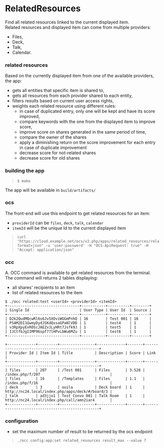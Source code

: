 <!--
  - SPDX-FileCopyrightText: 2022 Nextcloud GmbH and Nextcloud contributors
  - SPDX-License-Identifier: AGPL-3.0-or-later
-->
# RelatedResources

Find all related resources linked to the current displayed item.  
Related resources and displayed item can come from multiple providers:

- Files,
- Deck,
- Talk,
- Calendar.

### related resources

Based on the currently displayed item from one of the available providers, the app:

- gets all entities that specific item is shared to,
- gets all resources from each provider shared to each entity,
- filters results based on current user access rights,
- weights each related resource using different rules:
    - in case of duplicated entry, only one will be kept and have its score improved,
    - compare keywords with the one from the displayed item to improve score,
    - improve score on shares generated in the same period of time,
    - compare the owner of the shares
    - apply a diminishing return on the score improvement for each
      entry in case of duplicate improvement
    - decrease score for not-related shares
    - decrease score for old shares

### building the app

>     $ make

The app will be available in `build/artifacts/`

### ocs

The front-end will use this endpoint to get related resources for an item:

- `providerId` can be `files`, `deck`, `talk`, `calendar`
- `itemId` will be the unique Id to the current displayed item

>     curl "https://cloud.example.net/ocs/v2.php/apps/related_resources/related/<providerId>/<itemId>?format=json" -u 'user:password' -H "OCS-ApiRequest: true" -H "Accept: application/json"

### occ

A. OCC command is available to get related resources from the terminal. The command will returns 2 tables
displaying:

- all shares' recipients to an item
- list of related resources to the item

```
$ ./occ related:test <userId> <providerId> <itemId>
+---------------------------------+-----------+----------+--------+
| Single Id                       | User Type | User Id  | Source |
+---------------------------------+-----------+----------+--------+
| D2k2QudMQcwRl6s6Jv5XOviWGGmPnhQ | 16        | Test 001 | 16     |
| PSAM2DI1GwmyDydJSKdQxsaGPaNlVDD | 1         | test4    | 1      |
| v3RpXpyExROScJAEZvJLyHRt7Jsfk9J | 1         | test5    | 1      |
| IJCtfbJgIIMP96spf77lHPvLbWu6MZu | 1         | test6    | 1      |
+---------------------------------+-----------+----------+--------+

+-------------+---------+----------------+-------------+-------+-------------------------------------------------+
| Provider Id | Item Id | Title          | Description | Score | Link                                            |
+-------------+---------+----------------+-------------+-------+-------------------------------------------------+
| files       | 207     | /Test 001      | Files       | 3.528 | /index.php/f/207                                |
| files       | 16      | /Templates     | Files       | 1.1   | /index.php/f/16                                 |
| deck        | 3       | ouila          | Deck board  | 1     | http://nc24.local/index.php/apps/deck/#/board/3 |
| talk        | ad3jjo1 | Test Convo 001 | Talk Room   | 1     | http://nc24.local/index.php/call/amn2iar4       |
+-------------+---------+----------------+-------------+-------+-------------------------------------------------+
```

### configuration

- set the maximum number of result to be returned by the ocs endpoint

>     ./occ config:app:set related_resources result_max --value 7
